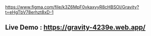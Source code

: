 https://www.figma.com/file/k3Z6MpF0vkaxyyR8cHBSOI/Gravity?t=eHgTbV78erhzt8xD-1

## Live Demo : https://gravity-4239e.web.app/
